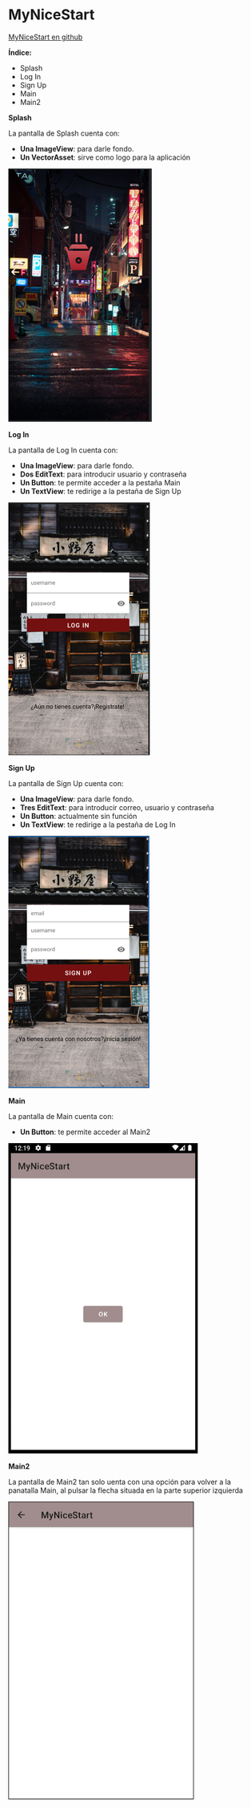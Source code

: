 # MyNiceStart
[MyNiceStart en github](https://github.com/PabloSC900/MyNiceStart)

**Índice:**

* Splash
* Log In
* Sign Up
* Main
* Main2


**Splash**

La pantalla de Splash cuenta con:
* **Una ImageView**: para darle fondo.
* **Un VectorAsset**: sirve como logo para la aplicación

![](img/captura_splash.PNG)


**Log In**

La pantalla de Log In cuenta con:
* **Una ImageView**: para darle fondo.
* **Dos EditText**: para introducir usuario y contraseña
* **Un Button**: te permite acceder a la pestaña Main
* **Un TextView**: te redirige a la pestaña de Sign Up

![](img/captura_login.PNG)

**Sign Up**

La pantalla de Sign Up cuenta con:
* **Una ImageView**: para darle fondo.
* **Tres EditText**: para introducir correo, usuario y contraseña
* **Un Button**: actualmente sin función
* **Un TextView**: te redirige a la pestaña de Log In



![](img/captura_signup.PNG)


**Main**

La pantalla de Main cuenta con:
* **Un Button**: te permite acceder al Main2

![](img/captura_main.PNG)

**Main2**

La pantalla de Main2 tan solo uenta con una opción para volver a la panatalla Main, al pulsar la flecha situada en la parte superior izquierda

![](img/captura_main2.PNG)